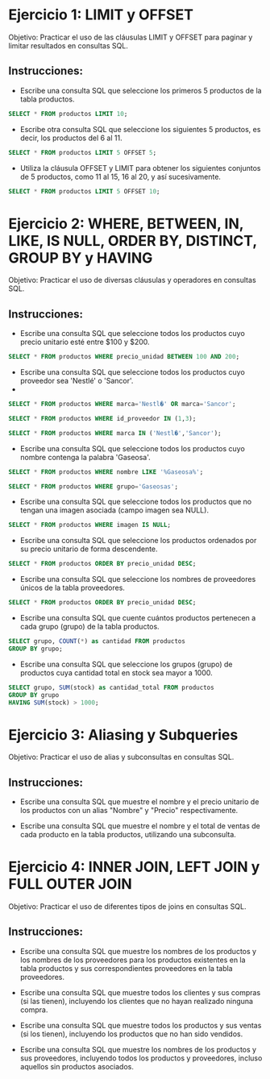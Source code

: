 # Ejercicio 1: LIMIT y OFFSET

Objetivo: Practicar el uso de las cláusulas LIMIT y OFFSET para paginar y limitar resultados en consultas SQL.

## Instrucciones:

- Escribe una consulta SQL que seleccione los primeros 5 productos de la tabla productos.

```SQL
SELECT * FROM productos LIMIT 10;
```

- Escribe otra consulta SQL que seleccione los siguientes 5 productos, es decir, los productos del 6 al 11.

```SQL
SELECT * FROM productos LIMIT 5 OFFSET 5;
```

- Utiliza la cláusula OFFSET y LIMIT para obtener los siguientes conjuntos de 5 productos, como 11 al 15, 16 al 20, y así sucesivamente.

```SQL
SELECT * FROM productos LIMIT 5 OFFSET 10;
```

# Ejercicio 2: WHERE, BETWEEN, IN, LIKE, IS NULL, ORDER BY, DISTINCT, GROUP BY y HAVING

Objetivo: Practicar el uso de diversas cláusulas y operadores en consultas SQL.

## Instrucciones:

- Escribe una consulta SQL que seleccione todos los productos cuyo precio unitario esté entre $100 y $200.

```SQL
SELECT * FROM productos WHERE precio_unidad BETWEEN 100 AND 200;
```

- Escribe una consulta SQL que seleccione todos los productos cuyo proveedor sea 'Nestlé' o 'Sancor'.
- 
```SQL
SELECT * FROM productos WHERE marca='Nestl�' OR marca='Sancor';

SELECT * FROM productos WHERE id_proveedor IN (1,3);

SELECT * FROM productos WHERE marca IN ('Nestl�','Sancor');
```

- Escribe una consulta SQL que seleccione todos los productos cuyo nombre contenga la palabra 'Gaseosa'.

```SQL
SELECT * FROM productos WHERE nombre LIKE '%Gaseosa%';

SELECT * FROM productos WHERE grupo='Gaseosas';
```

- Escribe una consulta SQL que seleccione todos los productos que no tengan una imagen asociada (campo imagen sea NULL).
  
```SQL
SELECT * FROM productos WHERE imagen IS NULL;
```

- Escribe una consulta SQL que seleccione los productos ordenados por su precio unitario de forma descendente.

```SQL
SELECT * FROM productos ORDER BY precio_unidad DESC;
```

- Escribe una consulta SQL que seleccione los nombres de proveedores únicos de la tabla proveedores.

```SQL
SELECT * FROM productos ORDER BY precio_unidad DESC;
```

- Escribe una consulta SQL que cuente cuántos productos pertenecen a cada grupo (grupo) de la tabla productos.

```SQL
SELECT grupo, COUNT(*) as cantidad FROM productos
GROUP BY grupo;
```

- Escribe una consulta SQL que seleccione los grupos (grupo) de productos cuya cantidad total en stock sea mayor a 1000.

```SQL
SELECT grupo, SUM(stock) as cantidad_total FROM productos
GROUP BY grupo
HAVING SUM(stock) > 1000;
```

# Ejercicio 3: Aliasing y Subqueries

Objetivo: Practicar el uso de alias y subconsultas en consultas SQL.

## Instrucciones:

- Escribe una consulta SQL que muestre el nombre y el precio unitario de los productos con un alias "Nombre" y "Precio" respectivamente.

- Escribe una consulta SQL que muestre el nombre y el total de ventas de cada producto en la tabla productos, utilizando una subconsulta.


# Ejercicio 4: INNER JOIN, LEFT JOIN y FULL OUTER JOIN
Objetivo: Practicar el uso de diferentes tipos de joins en consultas SQL.

## Instrucciones:

- Escribe una consulta SQL que muestre los nombres de los productos y los nombres de los proveedores para los productos existentes en la tabla productos y sus correspondientes proveedores en la tabla proveedores.

- Escribe una consulta SQL que muestre todos los clientes y sus compras (si las tienen), incluyendo los clientes que no hayan realizado ninguna compra.

- Escribe una consulta SQL que muestre todos los productos y sus ventas (si los tienen), incluyendo los productos que no han sido vendidos.

- Escribe una consulta SQL que muestre los nombres de los productos y sus proveedores, incluyendo todos los productos y proveedores, incluso aquellos sin productos asociados.